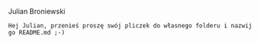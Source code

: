 Julian Broniewski

```
Hej Julian, przenieś proszę swój pliczek do własnego folderu i nazwij go README.md ;-)
```
